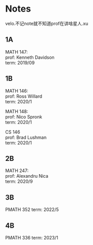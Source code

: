 # Notes

velo.不记note就不知道prof在讲啥星人.xu


## 1A

MATH 147: <br/>
prof: Kenneth Davidson<br/>
term: 2019/09<br/>


## 1B

MATH 146:<br/>
prof: Ross Willard<br/>
term: 2020/1<br/>

MATH 148:<br/>
prof: Nico Spronk<br/>
term: 2020/1<br/>

CS 146<br/>
prof: Brad Lushman<br/>
term: 2020/1<br/>


## 2B

MATH 247:<br/>
prof: Alexandru Nica<br/>
term: 2020/9


## 3B

PMATH 352
term: 2022/5



## 4B
PMATH 336
term: 2023/1

